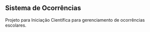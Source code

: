## Sistema de Ocorrências

Projeto para Iniciação Científica para gerenciamento de ocorrências escolares.
